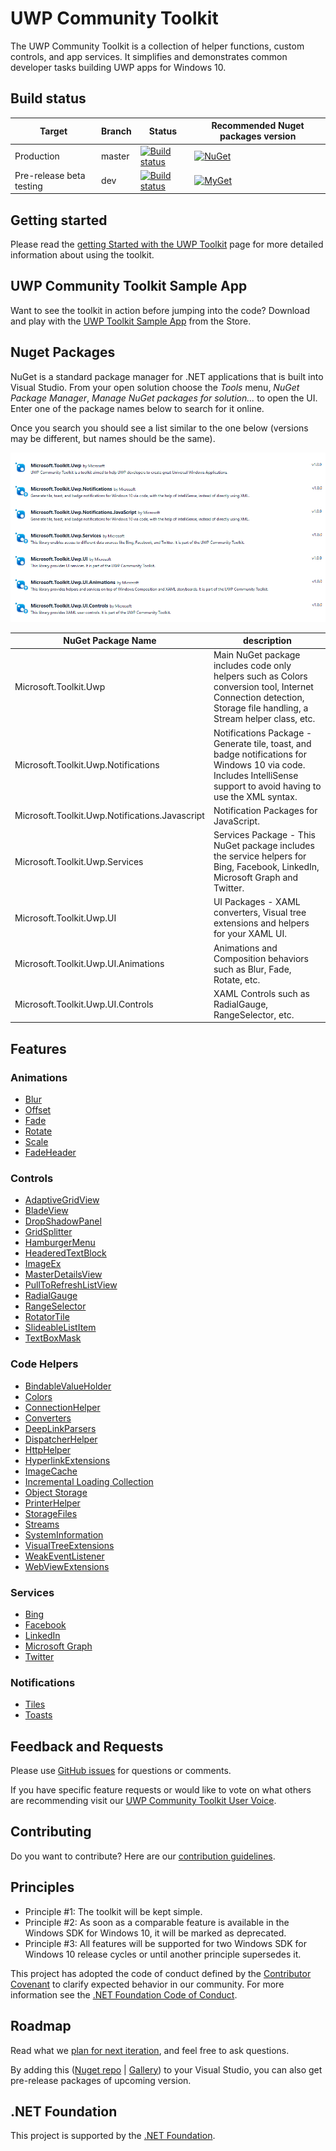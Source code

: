 UWP Community Toolkit
===========

The UWP Community Toolkit is a collection of helper functions, custom controls, and app services. It simplifies and demonstrates common developer tasks building UWP apps for Windows 10.

## Build status

| Target | Branch | Status | Recommended Nuget packages version |
| ------ | ------ | ------ | ------ |
| Production | master | [![Build status](https://ci.appveyor.com/api/projects/status/o60lv2tt1nbtklw8/branch/master?svg=true)](https://ci.appveyor.com/project/dotnetfoundation/uwpcommunitytoolkit/branch/master) | [![NuGet](https://img.shields.io/nuget/v/Microsoft.Toolkit.Uwp.svg)](https://www.nuget.org/packages/Microsoft.Toolkit.Uwp/) |
| Pre-release beta testing | dev | [![Build status](https://ci.appveyor.com/api/projects/status/o60lv2tt1nbtklw8/branch/dev?svg=true)](https://ci.appveyor.com/project/dotnetfoundation/uwpcommunitytoolkit/branch/dev) | [![MyGet](https://img.shields.io/dotnet.myget/uwpcommunitytoolkit/vpre/Microsoft.Toolkit.Uwp.svg)](https://dotnet.myget.org/gallery/uwpcommunitytoolkit) |

## Getting started

Please read the [getting Started with the UWP Toolkit](http://uwpcommunitytoolkit.readthedocs.io/en/master/Getting-Started/) page for more detailed information about using the toolkit.

## UWP Community Toolkit Sample App

Want to see the toolkit in action before jumping into the code?  Download and play with the [UWP Toolkit Sample App](https://www.microsoft.com/store/apps/9nblggh4tlcq) from the Store.

## Nuget Packages

NuGet is a standard package manager for .NET applications that is built into Visual Studio. From your open solution choose the *Tools* menu, *NuGet Package Manager*, *Manage NuGet packages for solution...* to open the UI.  Enter one of the package names below to search for it online.

Once you search you should see a list similar to the one below (versions may be different, but names should be the same).

![nuget packages](githubresources/images/NugetPackages.png "Nuget Packages")

| NuGet Package Name | description |
| --- | --- |
| Microsoft.Toolkit.Uwp | Main NuGet package includes code only helpers such as Colors conversion tool, Internet Connection detection, Storage file handling, a Stream helper class, etc. |
| Microsoft.Toolkit.Uwp.Notifications | Notifications Package - Generate tile, toast, and badge notifications for Windows 10 via code.  Includes IntelliSense support to avoid having to use the XML syntax. |
| Microsoft.Toolkit.Uwp.Notifications.Javascript | Notification Packages for JavaScript. |
| Microsoft.Toolkit.Uwp.Services | Services Package - This NuGet package includes the service helpers for Bing, Facebook, LinkedIn, Microsoft Graph and Twitter. |
| Microsoft.Toolkit.Uwp.UI | UI Packages - XAML converters, Visual tree extensions and helpers for your XAML UI. |
| Microsoft.Toolkit.Uwp.UI.Animations | Animations and Composition behaviors such as Blur, Fade, Rotate, etc. |
| Microsoft.Toolkit.Uwp.UI.Controls | XAML Controls such as RadialGauge, RangeSelector, etc. | 

## Features

### Animations

* [Blur](http://docs.uwpcommunitytoolkit.com/en/master/animations/Blur/)
* [Offset](http://docs.uwpcommunitytoolkit.com/en/master/animations/Offset/)
* [Fade](http://docs.uwpcommunitytoolkit.com/en/master/animations/Fade/)
* [Rotate](http://docs.uwpcommunitytoolkit.com/en/master/animations/Rotate/)
* [Scale](http://docs.uwpcommunitytoolkit.com/en/master/animations/Scale/)
* [FadeHeader](http://docs.uwpcommunitytoolkit.com/en/master/animations/FadeHeader/)

### Controls

* [AdaptiveGridView](http://docs.uwpcommunitytoolkit.com/en/master/controls/AdaptiveGridView/)
* [BladeView](http://docs.uwpcommunitytoolkit.com/en/master/controls/BladeView/)
* [DropShadowPanel](http://docs.uwpcommunitytoolkit.com/en/master/controls/DropShadowPanel/)
* [GridSplitter](http://docs.uwpcommunitytoolkit.com/en/master/controls/GridSplitter/)
* [HamburgerMenu](http://docs.uwpcommunitytoolkit.com/en/master/controls/HamburgerMenu/)
* [HeaderedTextBlock](http://docs.uwpcommunitytoolkit.com/en/master/controls/HeaderedTextBlock/)
* [ImageEx](http://docs.uwpcommunitytoolkit.com/en/master/controls/ImageEx/)
* [MasterDetailsView](http://docs.uwpcommunitytoolkit.com/en/master/controls/MasterDetailsView/)
* [PullToRefreshListView](http://docs.uwpcommunitytoolkit.com/en/master/controls/PullToRefreshListview/)
* [RadialGauge](http://docs.uwpcommunitytoolkit.com/en/master/controls/RadialGauge/)
* [RangeSelector](http://docs.uwpcommunitytoolkit.com/en/master/controls/RangeSelector/)
* [RotatorTile](http://docs.uwpcommunitytoolkit.com/en/master/controls/RotatorTile/)
* [SlideableListItem](http://docs.uwpcommunitytoolkit.com/en/master/controls/SlidableListItem/)
* [TextBoxMask](http://docs.uwpcommunitytoolkit.com/en/master/controls/TextBoxMask/)

### Code Helpers

* [BindableValueHolder](http://docs.uwpcommunitytoolkit.com/en/master/helpers/BindableValueHolder/)
* [Colors](http://docs.uwpcommunitytoolkit.com/en/master/helpers/Colors/)
* [ConnectionHelper](http://docs.uwpcommunitytoolkit.com/en/master/helpers/ConnectionHelper/)
* [Converters](http://docs.uwpcommunitytoolkit.com/en/master/helpers/Converters/)
* [DeepLinkParsers](http://docs.uwpcommunitytoolkit.com/en/master/helpers/DeepLinkParsers/)
* [DispatcherHelper](http://docs.uwpcommunitytoolkit.com/en/master/helpers/DispatcherHelper/)
* [HttpHelper](http://docs.uwpcommunitytoolkit.com/en/master/helpers/HttpHelper/)
* [HyperlinkExtensions](http://docs.uwpcommunitytoolkit.com/en/master/helpers/HyperlinkExtensions/)
* [ImageCache](http://docs.uwpcommunitytoolkit.com/en/master/helpers/ImageCache/)
* [Incremental Loading Collection](http://docs.uwpcommunitytoolkit.com/en/master/helpers/IncrementalLoadingCollection/)
* [Object Storage](http://docs.uwpcommunitytoolkit.com/en/master/helpers/ObjectStorage/)
* [PrinterHelper](http://docs.uwpcommunitytoolkit.com/en/master/helpers/PrinterHelper/)
* [StorageFiles](http://docs.uwpcommunitytoolkit.com/en/master/helpers/StorageFiles/)
* [Streams](http://docs.uwpcommunitytoolkit.com/en/master/helpers/Streams/)
* [SystemInformation](http://docs.uwpcommunitytoolkit.com/en/master/helpers/SystemInformation/)
* [VisualTreeExtensions](http://docs.uwpcommunitytoolkit.com/en/master/helpers/VisualTreeExtensions/)
* [WeakEventListener](http://docs.uwpcommunitytoolkit.com/en/master/helpers/WeakEventListener/)
* [WebViewExtensions](http://docs.uwpcommunitytoolkit.com/en/master/helpers/WebViewExtensions/)

### Services

* [Bing](http://docs.uwpcommunitytoolkit.com/en/master/services/Bing/)
* [Facebook](http://docs.uwpcommunitytoolkit.com/en/master/services/Facebook/)
* [LinkedIn](http://docs.uwpcommunitytoolkit.com/en/master/services/Linkedin/)
* [Microsoft Graph](http://docs.uwpcommunitytoolkit.com/en/master/services/MicrosoftGraph/)
* [Twitter](http://docs.uwpcommunitytoolkit.com/en/master/services/Twitter/)

### Notifications
- [Tiles](https://blogs.msdn.microsoft.com/tiles_and_toasts/2015/06/30/adaptive-tile-templates-schema-and-documentation/)
- [Toasts](https://blogs.msdn.microsoft.com/tiles_and_toasts/2015/07/02/adaptive-and-interactive-toast-notifications-for-windows-10/)

## Feedback and Requests

Please use [GitHub issues](https://github.com/Microsoft/UWPCommunityToolkit/issues) for questions or comments.

If you have specific feature requests or would like to vote on what others are recommending visit our [UWP Community Toolkit User Voice](https://aka.ms/uwpcommunitytoolkituservoice).

## Contributing
Do you want to contribute? Here are our [contribution guidelines](https://github.com/Microsoft/UWPCommunityToolkit/blob/master/contributing.md).

## Principles

 - Principle #1: The toolkit will be kept simple.
 - Principle #2: As soon as a comparable feature is available in the Windows SDK for Windows 10, it will be marked as deprecated.
 - Principle #3: All features will be supported for two Windows SDK for Windows 10 release cycles or until another principle supersedes it.

This project has adopted the code of conduct defined by the [Contributor Covenant](http://contributor-covenant.org/)
to clarify expected behavior in our community.
For more information see the [.NET Foundation Code of Conduct](http://www.dotnetfoundation.org/code-of-conduct). 

## Roadmap

Read what we [plan for next iteration](https://github.com/Microsoft/UWPCommunityToolkit/issues?q=is%3Aopen+is%3Aissue+milestone%3Av1.2), and feel free to ask questions.

By adding this ([Nuget repo](https://dotnet.myget.org/F/uwpcommunitytoolkit/api/v3/index.json) | [Gallery](https://dotnet.myget.org/gallery/uwpcommunitytoolkit)) to your Visual Studio, you can also get pre-release packages of upcoming version.

## .NET Foundation

This project is supported by the [.NET Foundation](http://www.dotnetfoundation.org).
